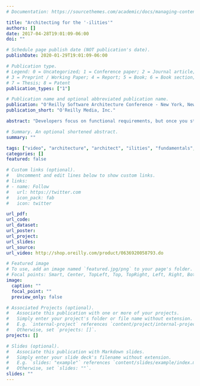 ```yaml
---
# Documentation: https://sourcethemes.com/academic/docs/managing-content/

title: "Architecting for the '-ilities'"
authors: []
date: 2017-04-28T19:01:09-06:00
doi: ""

# Schedule page publish date (NOT publication's date).
publishDate: 2020-01-29T19:01:09-06:00

# Publication type.
# Legend: 0 = Uncategorized; 1 = Conference paper; 2 = Journal article;
# 3 = Preprint / Working Paper; 4 = Report; 5 = Book; 6 = Book section;
# 7 = Thesis; 8 = Patent
publication_types: ["1"]

# Publication name and optional abbreviated publication name.
publication: "O'Reilly Software Architecture Conference - New York, New York"
publication_short: "O'Reilly Media, Inc."

abstract: "Developers focus on functional requirements, but once you step into the architect role, your world is increasingly inhabited by the '-ilities'—the nonfunctional or quality attributes of a software system. But which '-ilities' matter and which don't? Nathaniel Schutta explores approaches to architectural problems and explains how to best document the inevitable decisions we arrive at."

# Summary. An optional shortened abstract.
summary: ""

tags: ["video", "architecture", "architect", "ilities", "fundamentals", "O’Reilly"]
categories: []
featured: false

# Custom links (optional).
#   Uncomment and edit lines below to show custom links.
# links:
# - name: Follow
#   url: https://twitter.com
#   icon_pack: fab
#   icon: twitter

url_pdf:
url_code:
url_dataset:
url_poster:
url_project:
url_slides:
url_source:
url_video: http://shop.oreilly.com/product/0636920058793.do

# Featured image
# To use, add an image named `featured.jpg/png` to your page's folder.
# Focal points: Smart, Center, TopLeft, Top, TopRight, Left, Right, BottomLeft, Bottom, BottomRight.
image:
  caption: ""
  focal_point: ""
  preview_only: false

# Associated Projects (optional).
#   Associate this publication with one or more of your projects.
#   Simply enter your project's folder or file name without extension.
#   E.g. `internal-project` references `content/project/internal-project/index.md`.
#   Otherwise, set `projects: []`.
projects: []

# Slides (optional).
#   Associate this publication with Markdown slides.
#   Simply enter your slide deck's filename without extension.
#   E.g. `slides: "example"` references `content/slides/example/index.md`.
#   Otherwise, set `slides: ""`.
slides: ""
---
```

